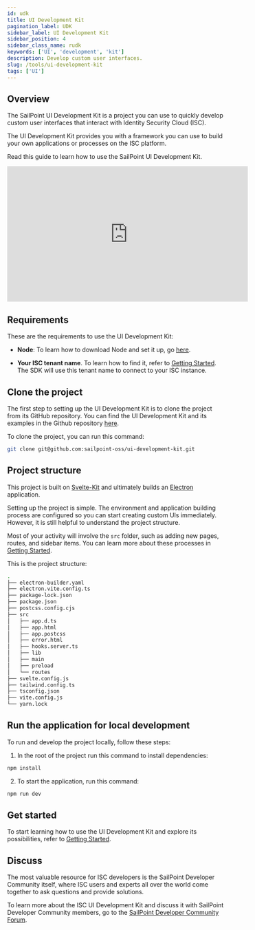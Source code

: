```yaml
---
id: udk
title: UI Development Kit
pagination_label: UDK
sidebar_label: UI Development Kit
sidebar_position: 4
sidebar_class_name: rudk
keywords: ['UI', 'development', 'kit']
description: Develop custom user interfaces.
slug: /tools/ui-development-kit
tags: ['UI']
---
```


## Overview

The SailPoint UI Development Kit is a project you can use to quickly develop custom user interfaces that interact with Identity Security Cloud (ISC).

The UI Development Kit provides you with a framework you can use to build your own applications or processes on the ISC platform.

Read this guide to learn how to use the SailPoint UI Development Kit.

<div class="text--center">
<iframe width="560" height="315" src="https://www.youtube.com/embed/bloIVw1-NzU?si=m7SRpu62WSciyiOr" title="YouTube video player" frameborder="0" allow="accelerometer; autoplay; clipboard-write; encrypted-media; gyroscope; picture-in-picture; web-share" allowfullscreen></iframe>
</div>

## Requirements

These are the requirements to use the UI Development Kit:

- **Node**: To learn how to download Node and set it up, go [here](https://nodejs.org/en/download).

- **Your ISC tenant name**. To learn how to find it, refer to [Getting Started](/docs/api/getting-started#find-your-tenant-name). The SDK will use this tenant name to connect to your ISC instance.

## Clone the project

The first step to setting up the UI Development Kit is to clone the project from its GitHub repository. You can find the UI Development Kit and its examples in the Github repository [here](https://github.com/sailpoint-oss/ui-development-kit).

To clone the project, you can run this command:

```bash
git clone git@github.com:sailpoint-oss/ui-development-kit.git
```

## Project structure

This project is built on [Svelte-Kit](https://kit.svelte.dev/) and ultimately builds an [Electron](https://www.electronjs.org/) application.

Setting up the project is simple. The environment and application building process are configured so you can start creating custom UIs immediately. However, it is still helpful to understand the project structure.

Most of your activity will involve the `src` folder, such as adding new pages, routes, and sidebar items. You can learn more about these processes in [Getting Started](./getting-started.mdx).

This is the project structure:

```bash
.
├── electron-builder.yaml
├── electron.vite.config.ts
├── package-lock.json
├── package.json
├── postcss.config.cjs
├── src
│   ├── app.d.ts
│   ├── app.html
│   ├── app.postcss
│   ├── error.html
│   ├── hooks.server.ts
│   ├── lib
│   ├── main
│   ├── preload
│   └── routes
├── svelte.config.js
├── tailwind.config.ts
├── tsconfig.json
├── vite.config.js
└── yarn.lock
```

## Run the application for local development

To run and develop the project locally, follow these steps:

1. In the root of the project run this command to install dependencies:

```bash
npm install
```

2. To start the application, run this command:

```bash
npm run dev
```

## Get started

To start learning how to use the UI Development Kit and explore its possibilities, refer to [Getting Started](./getting-started.mdx).

## Discuss

The most valuable resource for ISC developers is the SailPoint Developer Community itself, where ISC users and experts all over the world come together to ask questions and provide solutions.

To learn more about the ISC UI Development Kit and discuss it with SailPoint Developer Community members, go to the [SailPoint Developer Community Forum](https://platform.sailpoint.com/).
